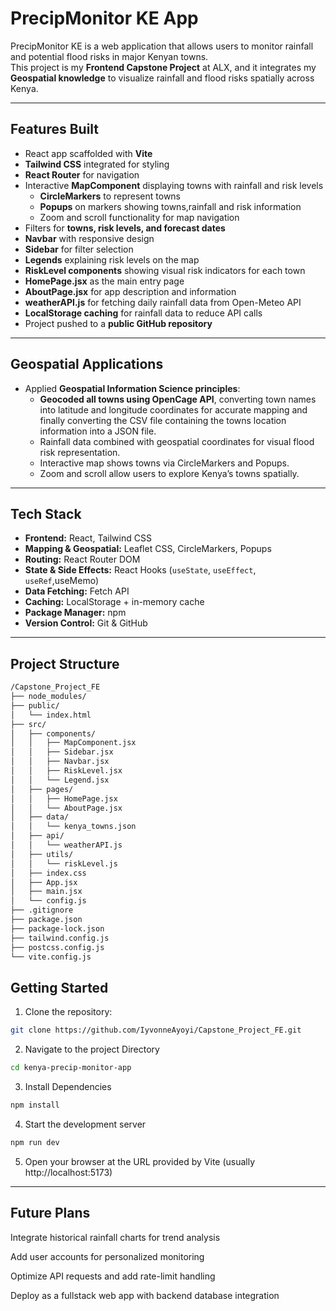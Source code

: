 # PrecipMonitor KE App

PrecipMonitor KE is a web application that allows users to monitor rainfall and potential flood risks in major Kenyan towns.  
This project is my **Frontend Capstone Project** at ALX, and it integrates my **Geospatial knowledge** to visualize rainfall and flood risks spatially across Kenya.

---

## Features Built
- React app scaffolded with **Vite**
- **Tailwind CSS** integrated for styling
- **React Router** for navigation
- Interactive **MapComponent** displaying towns with rainfall and risk levels
  - **CircleMarkers** to represent towns
  - **Popups** on markers showing towns,rainfall and risk information
  - Zoom and scroll functionality for map navigation
- Filters for **towns, risk levels, and forecast dates**
- **Navbar** with responsive design
- **Sidebar** for filter selection
- **Legends** explaining risk levels on the map
- **RiskLevel components** showing visual risk indicators for each town
- **HomePage.jsx** as the main entry page
- **AboutPage.jsx** for app description and information
- **weatherAPI.js** for fetching daily rainfall data from Open-Meteo API
- **LocalStorage caching** for rainfall data to reduce API calls
- Project pushed to a **public GitHub repository**

---

## Geospatial Applications
- Applied **Geospatial Information Science principles**:
  - **Geocoded all towns using OpenCage API**, converting town names into latitude and longitude coordinates for accurate mapping and finally converting the CSV file containing the towns location information into a JSON file.
  - Rainfall data combined with geospatial coordinates for visual flood risk representation.
  - Interactive map shows towns via CircleMarkers and Popups.
  - Zoom and scroll allow users to explore Kenya’s towns spatially.


---

## Tech Stack
- **Frontend:** React, Tailwind CSS
- **Mapping & Geospatial:** Leaflet CSS, CircleMarkers, Popups
- **Routing:** React Router DOM
- **State & Side Effects:** React Hooks (`useState`, `useEffect`, `useRef`,useMemo)
- **Data Fetching:** Fetch API
- **Caching:** LocalStorage + in-memory cache
- **Package Manager:** npm
- **Version Control:** Git & GitHub

---

## Project Structure

```bash
/Capstone_Project_FE
├── node_modules/
├── public/
│   └── index.html
├── src/
│   ├── components/
│   │   ├── MapComponent.jsx
│   │   ├── Sidebar.jsx
│   │   ├── Navbar.jsx
│   │   ├── RiskLevel.jsx
│   │   └── Legend.jsx
│   ├── pages/
│   │   ├── HomePage.jsx
│   │   └── AboutPage.jsx
│   ├── data/
│   │   └── kenya_towns.json
│   ├── api/
│   │   └── weatherAPI.js
│   ├── utils/
│   │   └── riskLevel.js
│   ├── index.css
│   ├── App.jsx
│   ├── main.jsx
│   └── config.js
├── .gitignore
├── package.json
├── package-lock.json
├── tailwind.config.js
├── postcss.config.js
└── vite.config.js

```
## Getting Started

1. Clone the repository:
```bash
git clone https://github.com/IyvonneAyoyi/Capstone_Project_FE.git

```
2. Navigate to the project Directory
```bash
cd kenya-precip-monitor-app
```
3. Install Dependencies
```bash
npm install

```
4. Start the development server
```bash
npm run dev
```
5. Open your browser at the URL provided by Vite (usually http://localhost:5173)

---

## Future Plans

Integrate historical rainfall charts for trend analysis

Add user accounts for personalized monitoring

Optimize API requests and add rate-limit handling

Deploy as a fullstack web app with backend database integration